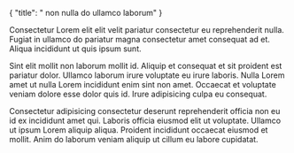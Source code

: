 {
  "title": " non nulla do ullamco laborum"
}

Consectetur Lorem elit elit velit pariatur consectetur eu reprehenderit nulla. Fugiat in ullamco do pariatur magna consectetur amet consequat ad et. Aliqua incididunt ut quis ipsum sunt.

Sint elit mollit non laborum mollit id. Aliquip et consequat et sit proident est pariatur dolor. Ullamco laborum irure voluptate eu irure laboris. Nulla Lorem amet ut nulla Lorem incididunt enim sint non amet. Occaecat et voluptate veniam dolore esse dolor quis id. Irure adipisicing culpa eu consequat.

Consectetur adipisicing consectetur deserunt reprehenderit officia non eu id ex incididunt amet qui. Laboris officia eiusmod elit ut voluptate. Ullamco ut ipsum Lorem aliquip aliqua. Proident incididunt occaecat eiusmod et mollit. Anim do laborum veniam aliquip ut cillum eu labore cupidatat.